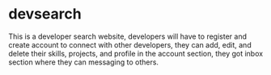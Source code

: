 # devsearch
This is a developer search website, developers will have to register and create account to connect with other developers, they can add, edit, and delete their skills, projects, and profile in the account section, they got inbox section where they can messaging to others.
